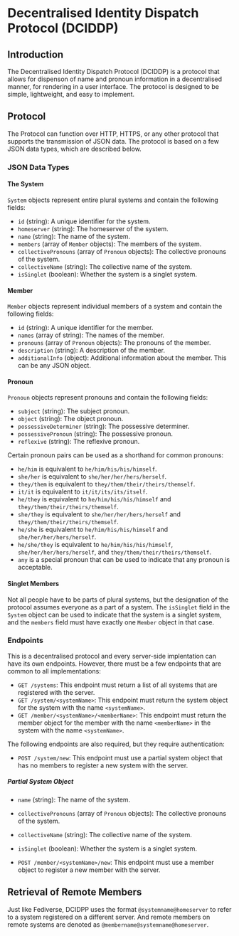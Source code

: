 # Decentralised Identity Dispatch Protocol (DCIDDP)

## Introduction
The Decentralised Identity Dispatch Protocol (DCIDDP) is a protocol that allows for dispenson of name and pronoun information in a decentralised manner, for rendering in a user interface. The protocol is designed to be simple, lightweight, and easy to implement.

## Protocol

The Protocol can function over HTTP, HTTPS, or any other protocol that supports the transmission of JSON data. The protocol is based on a few JSON data types, which are described below.

### JSON Data Types

#### The System

`System` objects represent entire plural systems and contain the following fields:

- `id` (string): A unique identifier for the system.
- `homeserver` (string): The homeserver of the system.
- `name` (string): The name of the system.
- `members` (array of `Member` objects): The members of the system.
- `collectivePronouns` (array of `Pronoun` objects): The collective pronouns of the system.
- `collectiveName` (string): The collective name of the system.
- `isSinglet` (boolean): Whether the system is a singlet system.

#### Member

`Member` objects represent individual members of a system and contain the following fields:

- `id` (string): A unique identifier for the member.
- `names` (array of string): The names of the member.
- `pronouns` (array of `Pronoun` objects): The pronouns of the member.
- `description` (string): A description of the member.
- `additionalInfo` (object): Additional information about the member. This can be any JSON object.


#### Pronoun

`Pronoun` objects represent pronouns and contain the following fields:

- `subject` (string): The subject pronoun.
- `object` (string): The object pronoun.
- `possessiveDeterminer` (string): The possessive determiner.
- `possessivePronoun` (string): The possessive pronoun.
- `reflexive` (string): The reflexive pronoun.

Certain pronoun pairs can be used as a shorthand for common pronouns:

- `he/him` is equivalent to `he/him/his/his/himself`.
- `she/her` is equivalent to `she/her/her/hers/herself`.
- `they/them` is equivalent to `they/them/their/theirs/themself`.
- `it/it` is equivalent to `it/it/its/its/itself`.
- `he/they` is equivalent to `he/him/his/his/himself` and `they/them/their/theirs/themself`.
- `she/they` is equivalent to `she/her/her/hers/herself` and `they/them/their/theirs/themself`.
- `he/she` is equivalent to `he/him/his/his/himself` and `she/her/her/hers/herself`.
- `he/she/they` is equivalent to `he/him/his/his/himself`, `she/her/her/hers/herself`, and `they/them/their/theirs/themself`.
- `any` is a special pronoun that can be used to indicate that any pronoun is acceptable.

#### Singlet Members

Not all people have to be parts of plural systems, but the designation of the protocol assumes everyone as a part of a system. The `isSinglet` field in the `System` object can be used to indicate that the system is a singlet system, and the `members` field must have exactly one `Member` object in that case.

### Endpoints

This is a decentralised protocol and every server-side implentation can have its own endpoints.
However, there must be a few endpoints that are common to all implementations:

- `GET /systems`: This endpoint must return a list of all systems that are registered with the server.
- `GET /system/<systemName>`: This endpoint must return the system object for the system with the name `<systemName>`.
- `GET /member/<systemName>/<memberName>`: This endpoint must return the member object for the member with the name `<memberName>` in the system with the name `<systemName>`.


The following endpoints are also required, but they require authentication:

- `POST /system/new`: This endpoint must use a partial system object that has no members to register a new system with the server.
##### Partial System Object
- `name` (string): The name of the system.
- `collectivePronouns` (array of `Pronoun` objects): The collective pronouns of the system.
- `collectiveName` (string): The collective name of the system.
- `isSinglet` (boolean): Whether the system is a singlet system.

- `POST /member/<systemName>/new`: This endpoint must use a member object to register a new member with the server.

## Retrieval of Remote Members

Just like Fediverse, DCIDPP uses the format `@systemname@homeserver` to refer to a system registered on a different server. And remote members on remote systems are denoted as `@membername@systemname@homeserver`.


